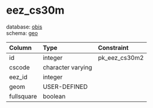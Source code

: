 # eez_cs30m
database: [obis](../)  
schema: [geo](geo)  

|Column|Type|Constraint|
|:---|:---|:---|
|id|integer|pk_eez_cs30m2 |
|cscode|character varying||
|eez_id|integer||
|geom|USER-DEFINED||
|fullsquare|boolean||
